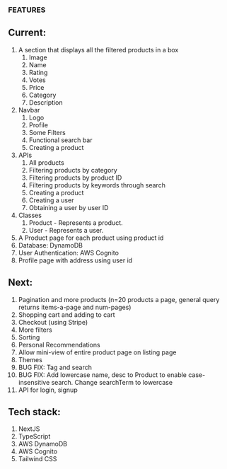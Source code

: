 ### FEATURES
## Current:
1. A section that displays all the filtered products in a box
    1. Image
    2. Name
    3. Rating
    4. Votes
    5. Price
    6. Category
    7. Description
2. Navbar
    1. Logo
    2. Profile
    3. Some Filters
    4. Functional search bar
    5. Creating a product
3. APIs
    1. All products
    2. Filtering products by category
    3. Filtering products by product ID
    4. Filtering products by keywords through search
    5. Creating a product
    6. Creating a user
    7. Obtaining a user by user ID
4. Classes
    1. Product - Represents a product.
    2. User - Represents a user.
5. A Product page for each product using product id
6. Database: DynamoDB
7. User Authentication: AWS Cognito
8. Profile page with address using user id

## Next:
1. Pagination and more products (n=20 products a page, general query returns items-a-page and num-pages)
2. Shopping cart and adding to cart
3. Checkout (using Stripe)
4. More filters
5. Sorting
6. Personal Recommendations
7. Allow mini-view of entire product page on listing page
8. Themes
9. BUG FIX: Tag and search
10. BUG FIX: Add lowercase name, desc to Product to enable case-insensitive search. Change searchTerm to lowercase
11. API for login, signup

## Tech stack:
1. NextJS
2. TypeScript
3. AWS DynamoDB
4. AWS Cognito
5. Tailwind CSS